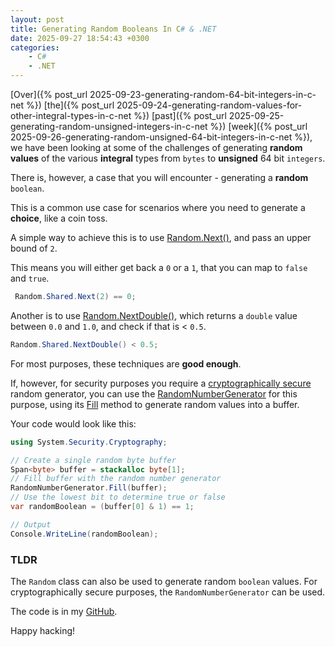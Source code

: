 ```yaml
---
layout: post
title: Generating Random Booleans In C# & .NET
date: 2025-09-27 18:54:43 +0300
categories:
    - C#
    - .NET
---
```


[Over]({% post_url 2025-09-23-generating-random-64-bit-integers-in-c-net %}) [the]({% post_url 2025-09-24-generating-random-values-for-other-integral-types-in-c-net %}) [past]({% post_url 2025-09-25-generating-random-unsigned-integers-in-c-net %}) [week]({% post_url 2025-09-26-generating-random-unsigned-64-bit-integers-in-c-net %}), we have been looking at some of the challenges of generating **random values** of the various **integral** types from `bytes` to **unsigned** 64 bit `integers`.

There is, however, a case that you will encounter - generating a **random** `boolean`.

This is a common use case for scenarios where you need to generate a **choice**, like a coin toss.

A simple way to achieve this is to use [Random.Next()](https://learn.microsoft.com/en-us/dotnet/api/system.random.next?view=net-9.0), and pass an upper bound of `2`.

This means you will either get back a `0` or a `1`, that you can map to `false` and `true`.

```c#
 Random.Shared.Next(2) == 0;
```

Another is to use [Random.NextDouble()](https://learn.microsoft.com/en-us/dotnet/api/system.random.nextdouble?view=net-9.0), which returns a `double` value between `0.0` and `1.0`, and check if that is < `0.5`.

```c#
Random.Shared.NextDouble() < 0.5;
```

For most purposes, these techniques are **good enough**.

If, however, for security purposes you require a [cryptographically secure](https://en.wikipedia.org/wiki/Cryptographically_secure_pseudorandom_number_generator) random generator, you can use the [RandomNumberGenerator](https://learn.microsoft.com/en-us/dotnet/api/system.security.cryptography.randomnumbergenerator?view=net-9.0) for this purpose, using its [Fill](https://learn.microsoft.com/en-us/dotnet/api/system.security.cryptography.randomnumbergenerator.fill?view=net-9.0) method to generate random values into a buffer.

Your code would look like this:

```c#
using System.Security.Cryptography;

// Create a single random byte buffer
Span<byte> buffer = stackalloc byte[1];
// Fill buffer with the random number generator
RandomNumberGenerator.Fill(buffer);
// Use the lowest bit to determine true or false
var randomBoolean = (buffer[0] & 1) == 1;

// Output
Console.WriteLine(randomBoolean);
```

### TLDR

The `Random` class can also be used to generate random `boolean` values. For cryptographically secure purposes, the `RandomNumberGenerator` can be used.

The code is in my [GitHub](https://github.com/conradakunga/BlogCode/tree/master/2025-09-27%20-%20RandomBoolean).

Happy hacking!
